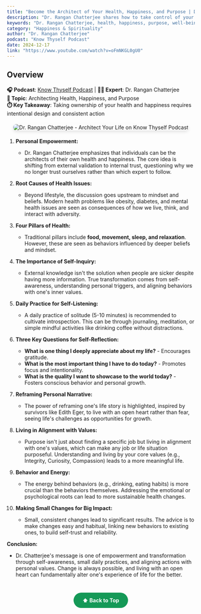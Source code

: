 ```yaml
---
title: "Become the Architect of Your Health, Happiness, and Purpose | Dr. Rangan Chatterjee"
description: "Dr. Rangan Chatterjee shares how to take control of your health, happiness, and purpose by becoming the architect of your own well-being."
keywords: "Dr. Rangan Chatterjee, health, happiness, purpose, well-being, architect, life design, holistic health"
category: "Happiness & Spirituality"
author: "Dr. Rangan Chatterjee"
podcast: "Know Thyself Podcast"
date: 2024-12-17
link: "https://www.youtube.com/watch?v=oFmNKGL0gU0"
---
```


## Overview

**🎧 Podcast**: [Know Thyself Podcast](https://www.youtube.com/playlist?list=PLcdXvEekPv1GRqbvjVf41TrYQhjHRO1_q) | **👨‍⚕️ Expert**: Dr. Rangan Chatterjee  
**🎯 Topic**: Architecting Health, Happiness, and Purpose  
**⏱️ Key Takeaway**: Taking ownership of your health and happiness requires intentional design and consistent action

<div style="text-align: center; margin: 20px 0;">
  <img src="https://img.youtube.com/vi/oFmNKGL0gU0/maxresdefault.jpg" alt="Dr. Rangan Chatterjee - Architect Your Life on Know Thyself Podcast" style="max-width: 100%; border-radius: 8px; box-shadow: 0 4px 8px rgba(0,0,0,0.1);">
</div>

1. **Personal Empowerment:**
   - Dr. Rangan Chatterjee emphasizes that individuals can be the architects of their own health and happiness. The core idea is shifting from external validation to internal trust, questioning why we no longer trust ourselves rather than which expert to follow.

2. **Root Causes of Health Issues:**
   - Beyond lifestyle, the discussion goes upstream to mindset and beliefs. Modern health problems like obesity, diabetes, and mental health issues are seen as consequences of how we live, think, and interact with adversity.

3. **Four Pillars of Health:**
   - Traditional pillars include **food, movement, sleep, and relaxation**. However, these are seen as behaviors influenced by deeper beliefs and mindset.

4. **The Importance of Self-Inquiry:**
   - External knowledge isn't the solution when people are sicker despite having more information. True transformation comes from self-awareness, understanding personal triggers, and aligning behaviors with one's inner values.

5. **Daily Practice for Self-Listening:**
   - A daily practice of solitude (5-10 minutes) is recommended to cultivate introspection. This can be through journaling, meditation, or simple mindful activities like drinking coffee without distractions.

6. **Three Key Questions for Self-Reflection:**
   - **What is one thing I deeply appreciate about my life?** - Encourages gratitude.
   - **What is the most important thing I have to do today?** - Promotes focus and intentionality.
   - **What is the quality I want to showcase to the world today?** - Fosters conscious behavior and personal growth.

7. **Reframing Personal Narrative:**
   - The power of reframing one's life story is highlighted, inspired by survivors like Edith Eger, to live with an open heart rather than fear, seeing life's challenges as opportunities for growth.

8. **Living in Alignment with Values:**
   - Purpose isn't just about finding a specific job but living in alignment with one's values, which can make any job or life situation purposeful. Understanding and living by your core values (e.g., Integrity, Curiosity, Compassion) leads to a more meaningful life.

9. **Behavior and Energy:**
   - The energy behind behaviors (e.g., drinking, eating habits) is more crucial than the behaviors themselves. Addressing the emotional or psychological roots can lead to more sustainable health changes.

10. **Making Small Changes for Big Impact:**
    - Small, consistent changes lead to significant results. The advice is to make changes easy and habitual, linking new behaviors to existing ones, to build self-trust and reliability.

**Conclusion:**
- Dr. Chatterjee's message is one of empowerment and transformation through self-awareness, small daily practices, and aligning actions with personal values. Change is always possible, and living with an open heart can fundamentally alter one's experience of life for the better.

<div style="text-align: center; margin: 40px 0;">
  <a href="#" style="background: #159957; color: white; padding: 12px 24px; border-radius: 25px; text-decoration: none; font-weight: bold; display: inline-block; transition: all 0.3s ease;" onmouseover="this.style.background='#1e7e34'; this.style.transform='translateY(-2px)'" onmouseout="this.style.background='#159957'; this.style.transform='translateY(0)'">
    ⬆️ Back to Top
  </a>
</div>